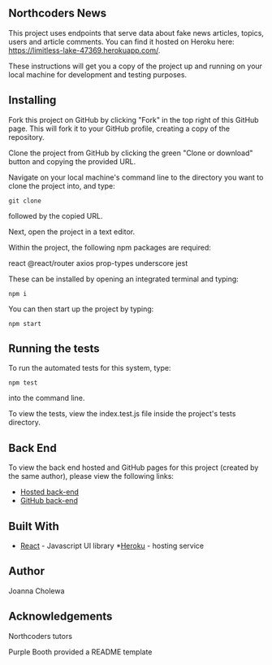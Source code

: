 ## Northcoders News

This project uses endpoints that serve data about fake news articles, topics, users and article comments. You can find it hosted on Heroku here: https://limitless-lake-47369.herokuapp.com/.

These instructions will get you a copy of the project up and running on your local machine for development and testing purposes.

## Installing

Fork this project on GitHub by clicking "Fork" in the top right of this GitHub page. This will fork it to your GitHub profile, creating a copy of the repository.

Clone the project from GitHub by clicking the green "Clone or download" button and copying the provided URL.

Navigate on your local machine's command line to the directory you want to clone the project into, and type:

```
git clone
```

followed by the copied URL.

Next, open the project in a text editor.

Within the project, the following npm packages are required:

react
@react/router
axios
prop-types
underscore
jest

These can be installed by opening an integrated terminal and typing:

```
npm i
```

You can then start up the project by typing:

```
npm start
```

## Running the tests

To run the automated tests for this system, type:

```
npm test
```

into the command line.

To view the tests, view the index.test.js file inside the project's tests directory.

## Back End

To view the back end hosted and GitHub pages for this project (created by the same author), please view the following links:

- [Hosted back-end](https://jc-northcoders-news.herokuapp.com/api)
- [GitHub back-end]()

## Built With

- [React](https://reactjs.org/) - Javascript UI library \*[Heroku](https://heroku.com/) - hosting service

## Author

Joanna Cholewa

## Acknowledgements

Northcoders tutors

Purple Booth provided a README template
